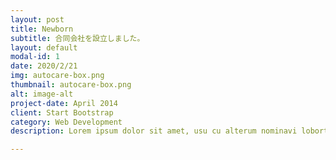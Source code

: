 ```yaml
---
layout: post
title: Newborn
subtitle: 合同会社を設立しました。
layout: default
modal-id: 1
date: 2020/2/21
img: autocare-box.png
thumbnail: autocare-box.png
alt: image-alt
project-date: April 2014
client: Start Bootstrap
category: Web Development
description: Lorem ipsum dolor sit amet, usu cu alterum nominavi lobortis. At duo novum diceret. Tantas apeirian vix et, usu sanctus postulant inciderint ut, populo diceret necessitatibus in vim. Cu eum dicam feugiat noluisse.

---
```

